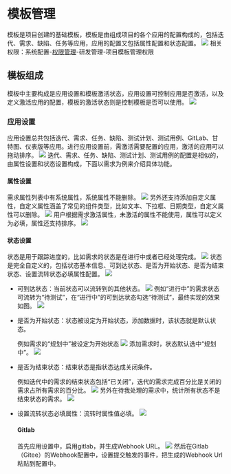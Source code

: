 # 模板管理
模板是项目创建的基础模板，模板是由组成项目的各个应用的配置构成的，包括迭代、需求、缺陷、任务等应用，应用的配置又包括属性配置和状态配置。
![](images/模板管理.png)
相关权限：系统配置-[权限管理](../100.系统配置/1.用户和权限/用户和权限.md)-研发管理-项目模板管理权限

## 模板组成
模板中主要构成是应用设置和模板激活状态，应用设置可控制应用是否激活，以及定义激活应用的配置，模板的激活状态则是控制模板是否可以使用。
![](images/模板管理_应用设置.png)
### 应用设置
应用设置总共包括迭代、需求、任务、缺陷、测试计划、测试用例、GitLab、甘特图、仪表版等应用。进行应用设置前，需激活需要配置的应用，激活的应用可以拖动排序。
![](images/模板管理_应用设置_排序.png)
迭代、需求、任务、缺陷、测试计划、测试用例的配置是相似的，由属性设置和状态设置构成，下面以需求为例来介绍具体功能。
#### 属性设置
需求属性列表中有系统属性，系统属性不能删除。
![](images/模板管理_属性设置_系统属性.png)
另外还支持添加自定义属性，自定义属性涵盖了常见的组件类型，比如文本、下拉框、日期类型，自定义属性可以删除。
![](images/模板管理_属性设置_自定义属性.png)
用户根据需求激活属性，未激活的属性不能使用，属性可以定义为必填，属性还支持排序。
![](images/模板管理_属性设置.png)

#### 状态设置
状态是用于跟踪进度的，比如需求的状态是在进行中或者已经处理完成。
![](images/模板管理_状态设置.png)
状态是完全自定义的，包括状态基本信息、可到达状态、是否为开始状态、是否为结束状态、设置流转状态必填属性配置。
![](images/模板管理_状态设置_添加.png)
- 可到达状态：当前状态可以流转到的其他状态。
  ![](images/模板管理_状态设置_可到达状态.png)
  例如“进行中”的需求状态可流转为“待测试”，在“进行中”的可到达状态勾选“待测试”，最终实现的效果如图。
  ![](images/模板管理_状态设置_下一状态.png)
- 是否为开始状态：状态被设定为开始状态，添加数据时，该状态就是默认状态。
  
  例如需求的“规划中”被设定为开始状态
  ![](images/模板管理_状态设置_开始状态.png)
  添加需求时，状态默认选中“规划中”。
  ![](images/模板管理_状态设置_开始状态案例展示.png)

- 是否为结束状态：结束状态是指状态达成关闭条件。
  
  例如迭代中的需求的结束状态包括“已关闭”，迭代的需求完成百分比是关闭的需求占所有需求的百分比。
  ![](images/模板管理_状态设置_完成百分比.png)
  另外在待我处理的需求中，统计所有状态不是结束状态的需求。
  ![](images/模板管理_状态设置_我的待办列表.png)

- 设置流转状态必填属性：流转时属性值必填。
  ![](images/模板管理_状态设置_必填属性.png)

  #### Gitlab
  首先应用设置中，启用gitlab，并生成Webhook URL。
  ![](images/模板管理_gitlab.png)
  然后在Gitlab（Gitee）的Webhook配置中，设置提交触发的事件，把生成的Webhook Url粘贴到配置中。
